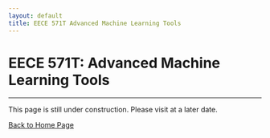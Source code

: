 ```yaml
---
layout: default
title: EECE 571T Advanced Machine Learning Tools
---
```


# EECE 571T: Advanced Machine Learning Tools

* * *

This page is still under construction. Please visit at a later date.

<!-- ## Course Work Repository -->

<!-- Hardware Description Language used is SystemVerilog. -->

<!-- <a href="https://github.com/tkjsung/CPEN311" target="_blank">https://github.com/tkjsung/CPEN311</a> -->

<!-- ## Course Info -->

<!-- Advanced combinational and sequential electronic system design. Hardware specification, modeling, and simulation using hardware description languages (HDLs) and CAD tools. Design with programmable logic including FPGA’s. Applications include complex state machines, microcontrollers, arithmetic circuits, and interface units. -->


[Back to Home Page](/md_files/home)
